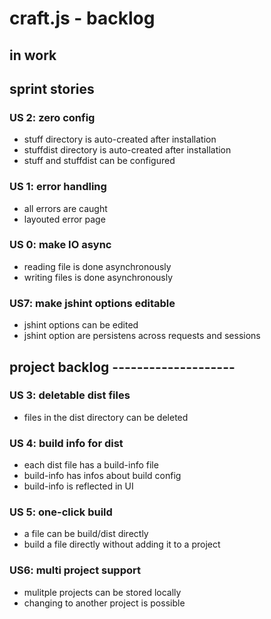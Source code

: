 # craft.js - backlog


## in work




## sprint stories

### US 2: zero config
- stuff directory is auto-created after installation
- stuffdist directory is auto-created after installation
- stuff and stuffdist can be configured

### US 1: error handling
- all errors are caught
- layouted error page

### US 0: make IO async
- reading file is done asynchronously
- writing files is done asynchronously

### US7: make jshint options editable
- jshint options can be edited
- jshint option are persistens across requests and sessions


## project backlog --------------------

### US 3: deletable dist files
- files in the dist directory can be deleted

### US 4: build info for dist
- each dist file has a build-info file
- build-info has infos about build config
- build-info is reflected in UI

### US 5: one-click build
- a file can be build/dist directly
- build a file directly without adding it to a project

### US6: multi project support
- mulitple projects can be stored locally
- changing to another project is possible

